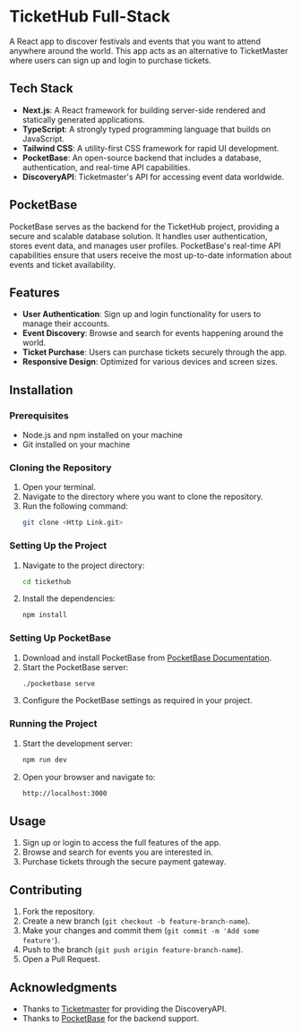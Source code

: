 # TicketHub Full-Stack

A React app to discover festivals and events that you want to attend anywhere around the world. This app acts as an alternative to TicketMaster where users can sign up and login to purchase tickets.

## Tech Stack
- **Next.js**: A React framework for building server-side rendered and statically generated applications.
- **TypeScript**: A strongly typed programming language that builds on JavaScript.
- **Tailwind CSS**: A utility-first CSS framework for rapid UI development.
- **PocketBase**: An open-source backend that includes a database, authentication, and real-time API capabilities.
- **DiscoveryAPI**: Ticketmaster's API for accessing event data worldwide.

## PocketBase
PocketBase serves as the backend for the TicketHub project, providing a secure and scalable database solution. It handles user authentication, stores event data, and manages user profiles. PocketBase's real-time API capabilities ensure that users receive the most up-to-date information about events and ticket availability.

## Features
- **User Authentication**: Sign up and login functionality for users to manage their accounts.
- **Event Discovery**: Browse and search for events happening around the world.
- **Ticket Purchase**: Users can purchase tickets securely through the app.
- **Responsive Design**: Optimized for various devices and screen sizes.

## Installation

### Prerequisites
- Node.js and npm installed on your machine
- Git installed on your machine

### Cloning the Repository
1. Open your terminal.
2. Navigate to the directory where you want to clone the repository.
3. Run the following command:
    ```bash
    git clone <Http Link.git>
    ```

### Setting Up the Project
1. Navigate to the project directory:
    ```bash
    cd tickethub
    ```
2. Install the dependencies:
    ```bash
    npm install
    ```

### Setting Up PocketBase
1. Download and install PocketBase from [PocketBase Documentation](https://pocketbase.io/docs/).
2. Start the PocketBase server:
    ```bash
    ./pocketbase serve
    ```
3. Configure the PocketBase settings as required in your project.

### Running the Project
1. Start the development server:
    ```bash
    npm run dev
    ```
2. Open your browser and navigate to:
    ```bash
    http://localhost:3000
    ```

## Usage
1. Sign up or login to access the full features of the app.
2. Browse and search for events you are interested in.
3. Purchase tickets through the secure payment gateway.

## Contributing
1. Fork the repository.
2. Create a new branch (`git checkout -b feature-branch-name`).
3. Make your changes and commit them (`git commit -m 'Add some feature'`).
4. Push to the branch (`git push origin feature-branch-name`).
5. Open a Pull Request.


## Acknowledgments
- Thanks to [Ticketmaster](https://developer.ticketmaster.com/) for providing the DiscoveryAPI.
- Thanks to [PocketBase](https://pocketbase.io/) for the backend support.

